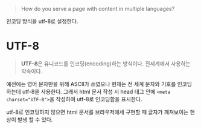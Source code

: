 > How do you serve a page with content in multiple languages?

인코딩 방식을 utf-8로 설정한다.

# UTF-8

> **UTF-8**은 유니코드를 인코딩(encoding)하는 방식이다. 전세계에서 사용하는 약속이다.

예전에는 영어 문자만을 위해 ASCII가 쓰였으나 현재는 전 세계 문자와 기호를 인코딩하는데 utf-8을 사용한다. 그래서 html 문서 작성 시 head 태그 안에 `<meta charset="UTF-8">`을 작성하여 utf-8로 인코딩함을 표시한다.

utf-8로 인코딩하지 않으면 html 문서를 브라우저에세 구현할 때 글자가 깨져보이는 현상이 발생 할 수 있다.
